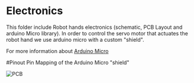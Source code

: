 # Electronics

This folder include Robot hands electronics (schematic, PCB Layout and arduino Micro library).
In order to control the servo motor that actuates the robot hand we use arduino micro with
a custom "shield".

For more information about [Arduino Micro](http://arduino.cc/en/Main/ArduinoBoardMicro)

#Pinout
Pin Mapping of the Arduino Micro "shield"

![PCB](https://raw.github.com/zisi/openBionics/master/Pics/PCB.png)

